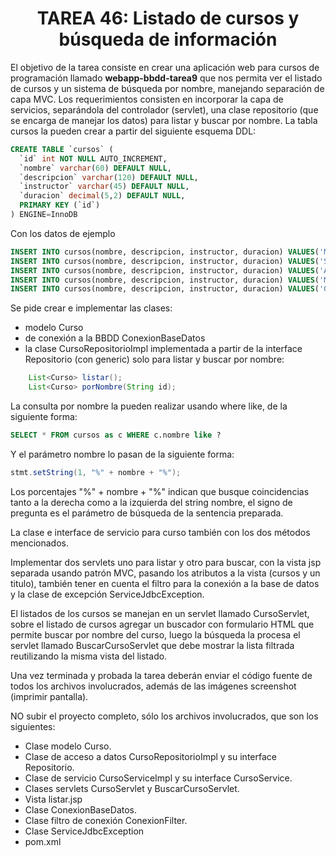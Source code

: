 <h1 align="center">TAREA 46: Listado de cursos y búsqueda de información</h1>

El objetivo de la tarea consiste en crear una aplicación web para cursos de programación llamado <b>webapp-bbdd-tarea9</b> que nos permita ver el listado de cursos y un sistema de búsqueda por nombre, manejando separación de capa MVC.
Los requerimientos consisten en incorporar la capa de servicios, separándola del controlador (servlet), una clase repositorio (que se encarga de manejar los datos) para listar y buscar por nombre.
La tabla cursos la pueden crear a partir del siguiente esquema DDL:

```sql
CREATE TABLE `cursos` (
  `id` int NOT NULL AUTO_INCREMENT,
  `nombre` varchar(60) DEFAULT NULL,
  `descripcion` varchar(120) DEFAULT NULL,
  `instructor` varchar(45) DEFAULT NULL,
  `duracion` decimal(5,2) DEFAULT NULL,
  PRIMARY KEY (`id`)
) ENGINE=InnoDB
```

Con los datos de ejemplo

```sql
INSERT INTO cursos(nombre, descripcion, instructor, duracion) VALUES('Máster Completo en Java de cero a experto con IntelliJ', 'Aprende Java SE, Jakarta EE, Hibernate y mas', 'Andres Guzman', 98.53);
INSERT INTO cursos(nombre, descripcion, instructor, duracion) VALUES('Spring Framework 5: Creando webapp de cero a experto', 'Construye aplicaciones web con Spring Framework 5 & Spring Boot', 'Andres Guzman', 41.51);
INSERT INTO cursos(nombre, descripcion, instructor, duracion) VALUES('Angular & Spring Boot: Creando web app full stack', 'Desarrollo frontend con Angular y backend Spring Boot 2', 'Andres Guzman', 23.54);
INSERT INTO cursos(nombre, descripcion, instructor, duracion) VALUES('Microservicios con Spring Boot y Spring Cloud Netflix Eureka', 'Construye Microservicios Spring Boot 2, Eureka, Spring Cloud', 'Andres Guzman', 19.55);
INSERT INTO cursos(nombre, descripcion, instructor, duracion) VALUES('Guía Completa JUnit y Mockito incluye Spring Boot Test', 'Aprende desde cero JUnit 5 y Mockito en Spring Boot 2', 'Andres Guzman', 15.12);
```

Se pide crear e implementar las clases:

- modelo Curso
- de conexión a la BBDD ConexionBaseDatos
- la clase CursoRepositorioImpl implementada a partir de la interface Repositorio (con generic) solo para listar y buscar por nombre:

```java
    List<Curso> listar();
    List<Curso> porNombre(String id);
```

La consulta por nombre la pueden realizar usando where like, de la siguiente forma: 

```sql
SELECT * FROM cursos as c WHERE c.nombre like ?
```

Y el parámetro nombre lo pasan de la siguiente forma: 

```java
stmt.setString(1, "%" + nombre + "%");
```

Los porcentajes "%" + nombre + "%" indican que busque coincidencias tanto a la derecha como a la izquierda del string nombre, el signo de pregunta es el parámetro de búsqueda de la sentencia preparada.

La clase e interface de servicio para curso también con los dos métodos mencionados.

Implementar dos servlets uno para listar y otro para buscar, con la vista jsp separada usando patrón MVC, pasando los atributos a la vista (cursos y un titulo), también tener en cuenta el filtro para la conexión a la base de datos y la clase de excepción ServiceJdbcException.

El listados de los cursos se manejan en un servlet llamado CursoServlet, sobre el listado de cursos agregar un buscador con formulario HTML que permite buscar por nombre del curso, luego la búsqueda la procesa el servlet llamado BuscarCursoServlet que debe mostrar la lista filtrada reutilizando la misma vista del listado.

Una vez terminada y probada la tarea deberán enviar el código fuente de todos los archivos involucrados, además de las imágenes screenshot (imprimir pantalla).

NO subir el proyecto completo, sólo los archivos involucrados, que son los siguientes:

- Clase modelo Curso.
- Clase de acceso a datos CursoRepositorioImpl y su interface Repositorio.
- Clase de servicio CursoServiceImpl y su interface CursoService.
- Clases servlets CursoServlet y BuscarCursoServlet.
- Vista listar.jsp
- Clase ConexionBaseDatos.
- Clase filtro de conexión ConexionFilter.
- Clase ServiceJdbcException
- pom.xml
